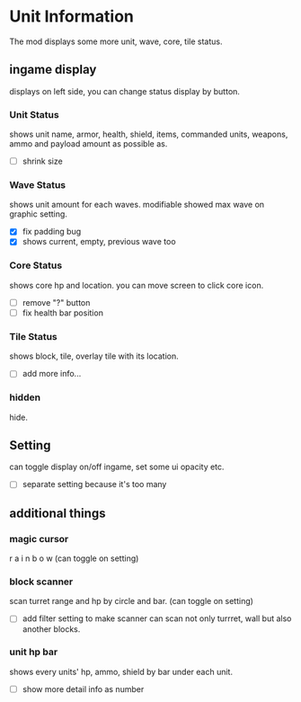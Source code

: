 # Unit Information
The mod displays some more unit, wave, core, tile status.

## ingame display
displays on left side, you can change status display by button.

### Unit Status
shows unit name, armor, health, shield, items, commanded units, weapons, ammo and payload amount as possible as.
- [ ] shrink size
### Wave Status
shows unit amount for each waves. modifiable showed max wave on graphic setting. 
- [x] fix padding bug
- [x] shows current, empty, previous wave too

### Core Status
shows core hp and location. you can move screen to click core icon.
- [ ] remove "?" button
- [ ] fix health bar position

### Tile Status
shows block, tile, overlay tile with its location.
- [ ] add more info...

### hidden
hide.

## Setting
can toggle display on/off ingame, set some ui opacity etc.
- [ ] separate setting because it's too many

## additional things
### magic cursor
r a i n b o w (can toggle on setting)

### block scanner
scan turret range and hp by circle and bar. (can toggle on setting)
- [ ] add filter setting to make scanner can scan not only turrret, wall but also another blocks.
### unit hp bar
shows every units' hp, ammo, shield by bar under each unit.
- [ ] show more detail info as number
